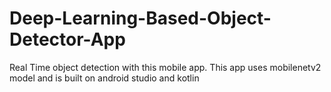 # Deep-Learning-Based-Object-Detector-App
Real Time object detection with this mobile app. This app uses mobilenetv2 model and is built on android studio and kotlin
